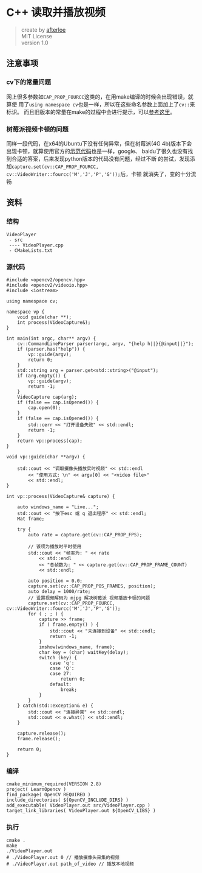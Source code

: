 # C++ 读取并播放视频
> create by [afterloe](605728727@qq.com)  
> MIT License  
> version 1.0  

## 注意事项
### cv下的常量问题
网上很多参数如`CAP_PROP_FOURCC`这类的，在用make编译的时候会出现错误，就算使
用了`using namespace cv`也是一样，所以在这些命名参数上面加上了`cv::`来标识。
而且旧版本的常量在make的过程中会进行提示，可以[参考这里](https://docs.opencv.org/master/d4/d15/group__videoio__flags__base.html#ggaeb8dd9c89c10a5c63c139bf7c4f5704da53e1c28d4c2ca10732af106f3bf00613)。

### 树莓派视频卡顿的问题
同样一段代码，在x64的Ubuntu下没有任何异常，但在树莓派(4G 4b)版本下会
出现卡顿，就算使用官方的[示范代码](./src/officeGruid.cpp)也是一样，google、
baidu了很久也没有找到合适的答案，后来发现python版本的代码没有问题，经过不断
的尝试，发现添加`capture.set(cv::CAP_PROP_FOURCC, cv::VideoWriter::fourcc('M','J','P','G'));`后，卡顿
就消失了，变的十分流畅

## 资料
### 结构
```
VideoPlayer
 - src
 ---- VideoPlayer.cpp
 - CMakeLists.txt
```

### 源代码
```
#include <opencv2/opencv.hpp>
#include <opencv2/videoio.hpp>
#include <iostream>

using namespace cv;

namespace vp {
	void guide(char **);
	int process(VideoCapture&);
}

int main(int argc, char** argv) {
    cv::CommandLineParser parser(argc, argv, "{help h||}{@input||}");
    if (parser.has("help")) {
        vp::guide(argv);
        return 0;
    }
    std::string arg = parser.get<std::string>("@input");
    if (arg.empty()) {
        vp::guide(argv);
        return -1;
    }
	VideoCapture cap(arg);
	if (false == cap.isOpened()) {
		cap.open(0);
	}
	if (false == cap.isOpened()) {
		std::cerr << "打开设备失败" << std::endl;
		return -1;
	}
	return vp::process(cap);
}

void vp::guide(char **argv) {

	std::cout << "调取摄像头播放实时视频" << std::endl
		<< "使用方式: \n" << argv[0] << "<video file>"
		<< std::endl;
}

int vp::process(VideoCapture& capture) {

	auto windows_name = "Live...";
	std::cout << "按下esc 或 q 退出程序" << std::endl;
	Mat frame;

	try {
		auto rate = capture.get(cv::CAP_PROP_FPS);

		// 该项为播放时平时使用
		std::cout << "帧率为: " << rate 
			<< std::endl
			<< "总帧数为: " << capture.get(cv::CAP_PROP_FRAME_COUNT)
			<< std::endl;

		auto position = 0.0;
		capture.set(cv::CAP_PROP_POS_FRAMES, position);
		auto delay = 1000/rate;
		// 设置视频解码为 mjpg 解决树莓派 视频播放卡顿的问题
		capture.set(cv::CAP_PROP_FOURCC, cv::VideoWriter::fourcc('M','J','P','G'));
		for ( ; ; ) {
			capture >> frame;
			if ( frame.empty() ) {
				std::cout << "未连接到设备" << std::endl;
				return -1;
			}
			imshow(windows_name, frame);
			char key = (char) waitKey(delay);
			switch (key) {
				case 'q':
				case 'Q':
				case 27:
					return 0;
				default:
					break;
			}
		}
	} catch(std::exception& e) {
		std::cout << "连接异常" << std::endl;
		std::cout << e.what() << std::endl;
	}
	
	capture.release();
	frame.release();
	
	return 0;
}
```

### 编译
```
cmake_minimum_required(VERSION 2.8)
project( LearnOpencv )
find_package( OpenCV REQUIRED )
include_directories( ${OpenCV_INCLUDE_DIRS} )
add_executable( VideoPlayer.out src/VideoPlayer.cpp )
target_link_libraries( VideoPlayer.out ${OpenCV_LIBS} )
```

### 执行
```
cmake .
make
./VideoPlayer.out
# ./VideoPlayer.out 0 // 播放摄像头采集的视频
# ./VideoPlayer.out path_of_video // 播放本地视频
```
